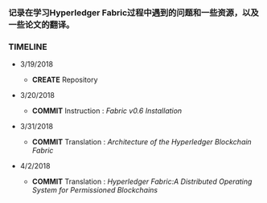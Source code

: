 ### 记录在学习Hyperledger Fabric过程中遇到的问题和一些资源，以及一些论文的翻译。

### TIMELINE

* 3/19/2018 

    *   **CREATE** Repository

* 3/20/2018 
    * **COMMIT** Instruction : *Fabric v0.6 Installation*

* 3/31/2018 
    * **COMMIT** Translation : *Architecture of the Hyperledger Blockchain Fabric*

* 4/2/2018  
    * **COMMIT** Translation : *Hyperledger Fabric:A Distributed Operating System for Permissioned Blockchains*
